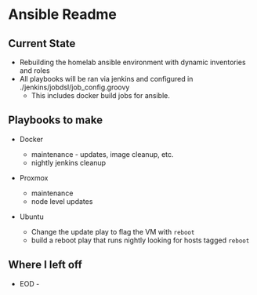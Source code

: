 # Ansible Readme

## Current State

- Rebuilding the homelab ansible environment with dynamic inventories and roles
- All playbooks will be ran via jenkins and configured in ./jenkins/jobdsl/job_config.groovy
  - This includes docker build jobs for ansible.

## Playbooks to make

- Docker
  - maintenance - updates, image cleanup, etc.
  - nightly jenkins cleanup

- Proxmox
  - maintenance
  - node level updates

- Ubuntu
  - Change the update play to flag the VM with `reboot`
  - build a reboot play that runs nightly looking for hosts tagged `reboot`

## Where I left off

- EOD - 
